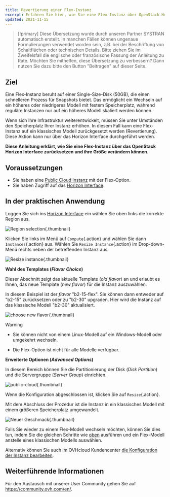 ```yaml
---
title: Revertierung einer Flex-Instanz
excerpt: Erfahren Sie hier, wie Sie eine Flex-Instanz über OpenStack Horizon zurücksetzen können
updated: 2021-11-15
---
```


> [!primary]
> Diese Übersetzung wurde durch unseren Partner SYSTRAN automatisch erstellt. In manchen Fällen können ungenaue Formulierungen verwendet worden sein, z.B. bei der Beschriftung von Schaltflächen oder technischen Details. Bitte ziehen Sie im Zweifelsfall die englische oder französische Fassung der Anleitung zu Rate. Möchten Sie mithelfen, diese Übersetzung zu verbessern? Dann nutzen Sie dazu bitte den Button "Beitragen" auf dieser Seite.
>

## Ziel

Eine Flex-Instanz beruht auf einer Single-Size-Disk (50GB), die einen schnelleren Prozess für Snapshots bietet. Das ermöglicht ein Wechseln auf ein höheres oder niedrigeres Modell mit festem Speicherplatz, während reguläre Instanzen nur auf ein höheres Modell skaliert werden können.

Wenn sich Ihre Infrastruktur weiterentwickelt, müssen Sie unter Umständen den Speicherplatz Ihrer Instanz erhöhen. In diesem Fall kann eine Flex-Instanz auf ein klassisches Modell zurückgesetzt werden (Revertierung). Diese Aktion kann nur über das Horizon Interface durchgeführt werden.

**Diese Anleitung erklärt, wie Sie eine Flex-Instanz über das OpenStack Horizon Interface zurücksetzen und ihre Größe verändern können.**

## Voraussetzungen

- Sie haben eine [Public Cloud Instanz](public-cloud-first-steps#schritt-3-instanz-erstellen.) mit der Flex-Option.
- Sie haben Zugriff auf das [Horizon Interface](introducing_horizon1.).

## In der praktischen Anwendung

Loggen Sie sich ins [Horizon Interface](https://horizon.cloud.ovh.net/auth/login/) ein wählen Sie oben links die korrekte Region aus.

![Region selection](revert_a_flex_instance_images_region2021.png){.thumbnail}

Klicken Sie links im Menü auf `Compute`{.action} und wählen Sie dann `Instances`{.action} aus. Wählen Sie `Resize Instance`{.action} im Drop-down-Menü rechts neben der betreffenden Instanz aus. 

![Resize instance](images_resizeinstance2021.png){.thumbnail}

**Wahl des Templates (*Flavor Choice*)** <a name="flavorchoice"></a>

Dieser Abschnitt zeigt das aktuelle Template (*old flavor*) an und erlaubt es Ihnen, das neue Template (*new flavor*) für die Instanz auszuwählen.

In diesem Beispiel ist der *flavor* "b2-15-flex". Sie können dann entweder auf "b2-15" zurücksetzen oder zu "b2-30" upgraden. Hier wird die Instanz auf das klassische Modell "b2-30" aktualisiert.

![choose new flavor](confirmflavor.png){.thumbnail}

> [!warning]
> - Sie können nicht von einem Linux-Modell auf ein Windows-Modell oder umgekehrt wechseln.
>
> - Die Flex-Option ist nicht für alle Modelle verfügbar.
>

**Erweiterte Optionen (*Advanced Options*)**

In diesem Bereich können Sie die Partitionierung der Disk (*Disk Partition*) und die Servergruppe (*Server Group*) einrichten.

![public-cloud](revert_a_flex_instance_images_resize_advanced.png){.thumbnail}

Wenn die Konfiguration abgeschlossen ist, klicken Sie auf `Resize`{.action}.

Mit dem Abschluss der Prozedur ist die Instanz in ein klassisches Modell mit einem größeren Speicherplatz umgewandelt.

![Neuer Geschmack](newflavor.png){.thumbnail}

Falls Sie wieder zu einem Flex-Modell wechseln möchten, können Sie dies tun, indem Sie die gleichen Schritte wie [oben](#flavorchoice.) ausführen und ein Flex-Modell anstelle eines klassischen Modells auswählen. 

Alternativ können Sie auch im OVHcloud Kundencenter [die Konfiguration der Instanz bearbeiten](first_steps_with_public_cloud_instance#die-konfiguration-einer-instanz-bearbeiten.).

## Weiterführende Informationen

Für den Austausch mit unserer User Community gehen Sie auf <https://community.ovh.com/en/>.
